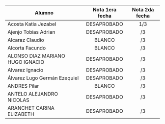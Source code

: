 | Alumno                           | Nota 1era fecha | Nota 2da fecha |
| -------------------------------- | :-------------: | :------------: |
| Acosta Katia Jezabel             |   DESAPROBADO   |      1/3       |
| Ajenjo Tobias Adrian             |   DESAPROBADO   |       /3       |
| Alcaraz Claudio                  |     BLANCO      |       /3       |
| Alcorta Facundo                  |     BLANCO      |       /3       |
| ALONSO DIAZ MARIANO HUGO IGNACIO |   DESAPROBADO   |       /3       |
| Alvarez Ignacio                  |   DESAPROBADO   |       /3       |
| Álvarez Lugo Germán Ezequiel     |   DESAPROBADO   |       /3       |
| ANDRES Pilar                     |     BLANCO      |       /3       |
| ANTELO ALEJANDRO NICOLAS         |   DESAPROBADO   |       /3       |
| ARANCHET CARINA ELIZABETH        |   DESAPROBADO   |       /3       |